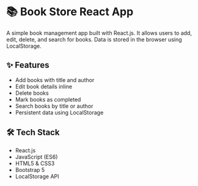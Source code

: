 # 📚 Book Store React App

A simple book management app built with React.js. It allows users to add, edit, delete, and search for books. Data is stored in the browser using LocalStorage.

## ✨ Features
- Add books with title and author
- Edit book details inline
- Delete books
- Mark books as completed
- Search books by title or author
- Persistent data using LocalStorage

## 🛠 Tech Stack
- React.js
- JavaScript (ES6)
- HTML5 & CSS3
- Bootstrap 5
- LocalStorage API
